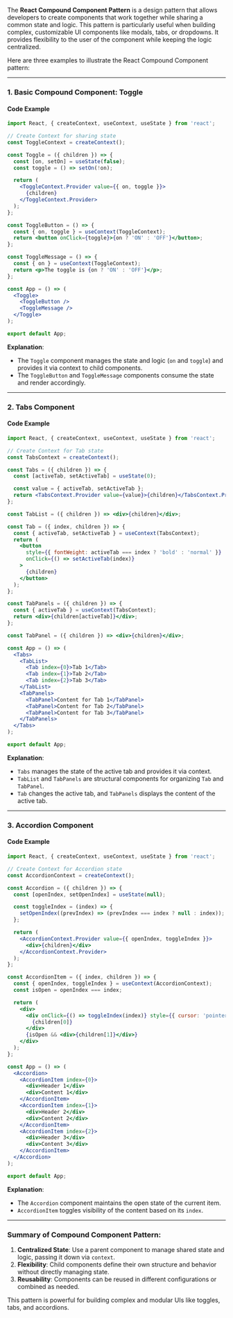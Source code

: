 The **React Compound Component Pattern** is a design pattern that allows developers to create components that work together while sharing a common state and logic. This pattern is particularly useful when building complex, customizable UI components like modals, tabs, or dropdowns. It provides flexibility to the user of the component while keeping the logic centralized.

Here are three examples to illustrate the React Compound Component pattern:

---

### 1. **Basic Compound Component: Toggle**

#### Code Example

```jsx
import React, { createContext, useContext, useState } from 'react';

// Create Context for sharing state
const ToggleContext = createContext();

const Toggle = ({ children }) => {
  const [on, setOn] = useState(false);
  const toggle = () => setOn(!on);

  return (
    <ToggleContext.Provider value={{ on, toggle }}>
      {children}
    </ToggleContext.Provider>
  );
};

const ToggleButton = () => {
  const { on, toggle } = useContext(ToggleContext);
  return <button onClick={toggle}>{on ? 'ON' : 'OFF'}</button>;
};

const ToggleMessage = () => {
  const { on } = useContext(ToggleContext);
  return <p>The toggle is {on ? 'ON' : 'OFF'}</p>;
};

const App = () => (
  <Toggle>
    <ToggleButton />
    <ToggleMessage />
  </Toggle>
);

export default App;
```

**Explanation**:
- The `Toggle` component manages the state and logic (`on` and `toggle`) and provides it via context to child components.
- The `ToggleButton` and `ToggleMessage` components consume the state and render accordingly.

---

### 2. **Tabs Component**

#### Code Example

```jsx
import React, { createContext, useContext, useState } from 'react';

// Create Context for Tab state
const TabsContext = createContext();

const Tabs = ({ children }) => {
  const [activeTab, setActiveTab] = useState(0);

  const value = { activeTab, setActiveTab };
  return <TabsContext.Provider value={value}>{children}</TabsContext.Provider>;
};

const TabList = ({ children }) => <div>{children}</div>;

const Tab = ({ index, children }) => {
  const { activeTab, setActiveTab } = useContext(TabsContext);
  return (
    <button
      style={{ fontWeight: activeTab === index ? 'bold' : 'normal' }}
      onClick={() => setActiveTab(index)}
    >
      {children}
    </button>
  );
};

const TabPanels = ({ children }) => {
  const { activeTab } = useContext(TabsContext);
  return <div>{children[activeTab]}</div>;
};

const TabPanel = ({ children }) => <div>{children}</div>;

const App = () => (
  <Tabs>
    <TabList>
      <Tab index={0}>Tab 1</Tab>
      <Tab index={1}>Tab 2</Tab>
      <Tab index={2}>Tab 3</Tab>
    </TabList>
    <TabPanels>
      <TabPanel>Content for Tab 1</TabPanel>
      <TabPanel>Content for Tab 2</TabPanel>
      <TabPanel>Content for Tab 3</TabPanel>
    </TabPanels>
  </Tabs>
);

export default App;
```

**Explanation**:
- `Tabs` manages the state of the active tab and provides it via context.
- `TabList` and `TabPanels` are structural components for organizing `Tab` and `TabPanel`.
- `Tab` changes the active tab, and `TabPanels` displays the content of the active tab.

---

### 3. **Accordion Component**

#### Code Example

```jsx
import React, { createContext, useContext, useState } from 'react';

// Create Context for Accordion state
const AccordionContext = createContext();

const Accordion = ({ children }) => {
  const [openIndex, setOpenIndex] = useState(null);

  const toggleIndex = (index) => {
    setOpenIndex((prevIndex) => (prevIndex === index ? null : index));
  };

  return (
    <AccordionContext.Provider value={{ openIndex, toggleIndex }}>
      <div>{children}</div>
    </AccordionContext.Provider>
  );
};

const AccordionItem = ({ index, children }) => {
  const { openIndex, toggleIndex } = useContext(AccordionContext);
  const isOpen = openIndex === index;

  return (
    <div>
      <div onClick={() => toggleIndex(index)} style={{ cursor: 'pointer', fontWeight: isOpen ? 'bold' : 'normal' }}>
        {children[0]}
      </div>
      {isOpen && <div>{children[1]}</div>}
    </div>
  );
};

const App = () => (
  <Accordion>
    <AccordionItem index={0}>
      <div>Header 1</div>
      <div>Content 1</div>
    </AccordionItem>
    <AccordionItem index={1}>
      <div>Header 2</div>
      <div>Content 2</div>
    </AccordionItem>
    <AccordionItem index={2}>
      <div>Header 3</div>
      <div>Content 3</div>
    </AccordionItem>
  </Accordion>
);

export default App;
```

**Explanation**:
- The `Accordion` component maintains the open state of the current item.
- `AccordionItem` toggles visibility of the content based on its `index`.

---

### Summary of Compound Component Pattern:
1. **Centralized State**: Use a parent component to manage shared state and logic, passing it down via `context`.
2. **Flexibility**: Child components define their own structure and behavior without directly managing state.
3. **Reusability**: Components can be reused in different configurations or combined as needed.

This pattern is powerful for building complex and modular UIs like toggles, tabs, and accordions.